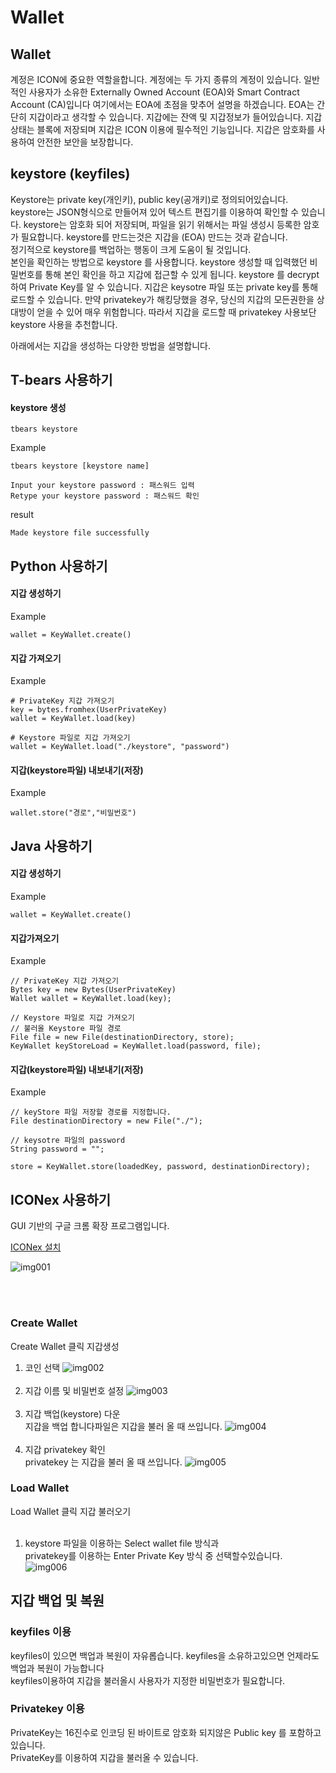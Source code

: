 Wallet
==============

## Wallet
계정은 ICON에 중요한 역할을합니다. 계정에는 두 가지 종류의 계정이 있습니다. 일반적인 사용자가 소유한 Externally Owned Account (EOA)와 Smart Contract Account (CA)입니다
여기에서는 EOA에 초점을 맞추어 설명을 하겠습니다. EOA는 간단히 지갑이라고 생각할 수 있습니다.
지갑에는 잔액 및 지갑정보가 들어있습니다. 지갑 상태는 블록에 저장되며 지갑은 ICON 이용에 필수적인 기능입니다.
지갑은 암호화를 사용하여 안전한 보안을 보장합니다.

## keystore (keyfiles)
Keystore는 private key(개인키), public key(공개키)로 정의되어있습니다. keystore는 JSON형식으로 만들어져 있어 텍스트 편집기를 이용하여 확인할 수 있습니다. keystore는 암호화 되어 저장되며, 파일을 읽기 위해서는 파일 생성시 등록한 암호가 필요합니다. keystore를 만드는것은 지갑을 (EOA) 만드는 것과 같습니다.<br>정기적으로 keystore를 백업하는 행동이 크게 도움이 될 것입니다.<br>
본인을 확인하는 방법으로 keystore 를 사용합니다. keystore 생성할 때 입력했던 비밀번호를 통해 본인 확인을 하고 지갑에 접근할 수 있게 됩니다. 
keystore 를 decrypt 하여 Private Key를 알 수 있습니다. 지갑은 keysotre 파일 또는 private key를 통해 로드할 수 있습니다. 만약 privatekey가 해킹당했을 경우, 당신의 지갑의 모든권한을 상대방이 얻을 수 있어 매우 위험합니다. 따라서 지갑을 로드할 때 privatekey 사용보단 keystore 사용을 추천합니다.
<br>

아래에서는 지갑을 생성하는 다양한 방법을 설명합니다.

## T-bears 사용하기


#### keystore 생성
``` 
tbears keystore 
```
Example
``` 
tbears keystore [keystore name]

Input your keystore password : 패스워드 입력
Retype your keystore password : 패스워드 확인
```
result
```
Made keystore file successfully
```

## Python 사용하기


#### 지갑 생성하기

Example
``` 
wallet = KeyWallet.create()
```

#### 지갑 가져오기

Example
``` 
# PrivateKey 지갑 가져오기
key = bytes.fromhex(UserPrivateKey)
wallet = KeyWallet.load(key)

# Keystore 파일로 지갑 가져오기
wallet = KeyWallet.load("./keystore", "password")
```

#### 지갑(keystore파일) 내보내기(저장)

Example
```
wallet.store("경로","비밀번호")
```



## Java 사용하기


#### 지갑 생성하기

Example
``` 
wallet = KeyWallet.create()
```
#### 지갑가져오기

Example
``` 
// PrivateKey 지갑 가져오기
Bytes key = new Bytes(UserPrivateKey)
Wallet wallet = KeyWallet.load(key);

// Keystore 파일로 지갑 가져오기
// 불러올 Keystore 파일 경로 
File file = new File(destinationDirectory, store);
KeyWallet keyStoreLoad = KeyWallet.load(password, file);
```


#### 지갑(keystore파일) 내보내기(저장)

Example
```
// keyStore 파일 저장할 경로를 지정합니다.
File destinationDirectory = new File("./"); 

// keysotre 파일의 password 
String password = ""; 
   
store = KeyWallet.store(loadedKey, password, destinationDirectory);
```



## ICONex 사용하기
GUI 기반의 구글 크롬 확장 프로그램입니다.


[ICONex 설치](<https://chrome.google.com/webstore/detail/iconex/flpiciilemghbmfalicajoolhkkenfel>)


![img001](./img/iconex001.png)

<br><br>

### Create Wallet

Create Wallet 클릭 지갑생성
<br>

1. 코인 선택
![img002](./img/iconex002.png)
<br><br>
2. 지갑 이름 및 비밀번호 설정
![img003](./img/iconex003.png)
<br><br>
3. 지갑 백업(keystore) 다운<br>지갑을 백업 합니다파일은 지갑을 불러 올 때 쓰입니다.
![img004](./img/iconex004.png)
<br><br>
4. 지갑 privatekey 확인<br>privatekey 는 지갑을 불러 올 때 쓰입니다.
![img005](./img/iconex005.png)


### Load Wallet

Load Wallet 클릭 지갑 불러오기
<br><br>

1. keystore 파일을 이용하는 Select wallet file 방식과<br>privatekey를 이용하는 Enter Private Key 방식 중 선택할수있습니다.
![img006](./img/iconex006.png)


## 지갑 백업 및 복원

### keyfiles 이용
keyfiles이 있으면 백업과 복원이 자유롭습니다. keyfiles을 소유하고있으면 언제라도 백업과 복원이 가능합니다<br>
keyfiles이용하여 지갑을 불러올시 사용자가 지정한 비밀번호가 필요합니다.

### Privatekey 이용
PrivateKey는 16진수로 인코딩 된 바이트로 암호화 되지않은 Public key 를 포함하고 있습니다.<br>
PrivateKey를 이용하여 지갑을 불러올 수 있습니다.